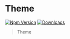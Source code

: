 # Theme

[![Npm Version](http://img.shields.io/npm/v/@dooboo-ui/native-theme.svg?style=flat-square)](https://npmjs.org/package/@dooboo-ui/native-theme)
[![Downloads](http://img.shields.io/npm/dm/@dooboo-ui/native-switch-toggle.svg?style=flat-square)](https://npmjs.org/package/@dooboo-ui/native-theme)

> Theme
